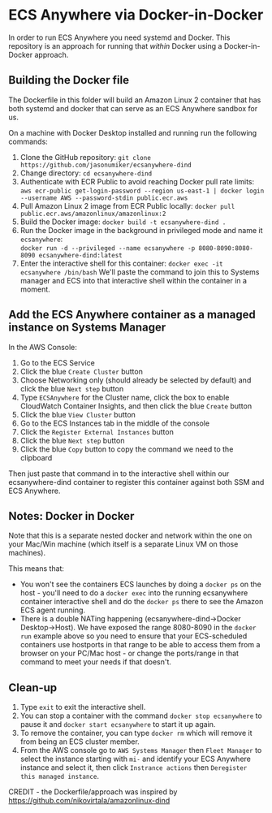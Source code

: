 # ECS Anywhere via Docker-in-Docker

In order to run ECS Anywhere you need systemd and Docker. This repository is an approach for running that *within* Docker using a Docker-in-Docker approach.

## Building the Docker file

The Dockerfile in this folder will build an Amazon Linux 2 container that has both systemd and docker that can serve as an ECS Anywhere sandbox for us.

On a machine with Docker Desktop installed and running run the following commands:
1. Clone the GitHub repository:
   `git clone https://github.com/jasonumiker/ecsanywhere-dind`
1. Change directory:
   `cd ecsanywhere-dind`
1. Authenticate with ECR Public to avoid reaching Docker pull rate limits:
   `aws ecr-public get-login-password --region us-east-1 | docker login --username AWS --password-stdin public.ecr.aws`
1. Pull Amazon Linux 2 image from ECR Public locally:
   `docker pull public.ecr.aws/amazonlinux/amazonlinux:2`
1. Build the Docker image:
   `docker build -t ecsanywhere-dind .`
1. Run the Docker image in the background in privileged mode and name it `ecsanywhere`:  
   `docker run -d --privileged --name ecsanywhere -p 8080-8090:8080-8090 ecsanywhere-dind:latest`
1. Enter the interactive shell for this container: 
   `docker exec -it ecsanywhere /bin/bash`
    We'll paste the command to join this to Systems manager and ECS into that interactive shell within the container in a moment.

## Add the ECS Anywhere container as a managed instance on Systems Manager

In the AWS Console:
1. Go to the ECS Service
1. Click the blue `Create Cluster` button
1. Choose Networking only (should already be selected by default) and click the blue `Next step` button
1. Type `ECSAnywhere` for the Cluster name, click the box to enable CloudWatch Container Insights, and then click the blue `Create` button
1. Click the blue `View Cluster` button
1. Go to the ECS Instances tab in the middle of the console
1. Click the `Register External Instances` button
1. Click the blue `Next step` button
1. Click the blue `Copy` button to copy the command we need to the clipboard

Then just paste that command in to the interactive shell within our ecsanywhere-dind container to register this container against both SSM and ECS Anywhere.

## Notes: Docker in Docker
Note that this is a separate nested docker and network within the one on your Mac/Win machine (which itself is a separate Linux VM on those machines). 

This means that:
* You won't see the containers ECS launches by doing a `docker ps` on the host - you'll need to do a `docker exec` into the running ecsanywhere container interactive shell and do the `docker ps` there to see the Amazon ECS agent running. 
* There is a double NATing happening (ecsanywhere-dind->Docker Desktop->Host). We have exposed the range 8080-8090 in the `docker run` example above so you need to ensure that your ECS-scheduled containers use hostports in that range to be able to access them from a browser on your PC/Mac host - or change the ports/range in that command to meet your needs if that doesn't.

## Clean-up

1. Type `exit` to exit the interactive shell.
1. You can stop a container with the command `docker stop ecsanywhere` to pause it and `docker start ecsanywhere` to start it up again.    
1. To remove the container, you can type `docker rm` which will remove it from being an ECS cluster member.
1. From the AWS console go to `AWS Systems Manager` then `Fleet Manager` to select the instance starting with `mi-` and identify your ECS Anywhere instance and select it, then click `Instrance actions` then `Deregister this managed instance`.

CREDIT - the Dockerfile/approach was inspired by https://github.com/nikovirtala/amazonlinux-dind
